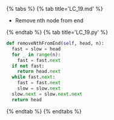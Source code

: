 {% tabs %}
{% tab title='LC_19.md' %}

* Remove nth node from end

{% endtab %}
{% tab title='LC_19.py' %}

```py
def removeNthFromEnd(self, head, n):
  fast = slow = head
  for _ in range(n):
    fast = fast.next
  if not fast:
    return head.next
  while fast.next:
    fast = fast.next
    slow = slow.next
  slow.next = slow.next.next
  return head
```

{% endtab %}
{% endtabs %}